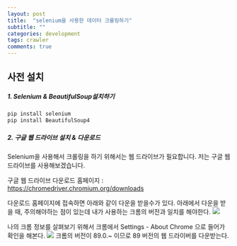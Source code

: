 ```yaml
---
layout: post
title:  "selenium을 사용한 데이터 크롤링하기"
subtitle: ""
categories: development
tags: crawler
comments: true
---
```



## 사전 설치


##### 1. Selenium & BeautifulSoup설치하기
```bash
pip install selenium
pip install BeautifulSoup4
```

##### 2. 구글 웹 드라이브 설치 & 다운로드

Selenium을 사용해서 크롤링을 하기 위해서는 웹 드라이브가 필요합니다.
저는 구글 웹 드라이브를 사용해보겠습니다.

구글 웹 드라이브 다운로드 홈페이지 : <https://chromedriver.chromium.org/downloads>

다운로드 홈페이지에 접속하면 아래와 같이 다운을 받을수가 있다.
아래에서 다운을 받을 때, 주의해야하는 점이 있는데 내가 사용하는 크롬의 버전과 일치를 해야한다.
<img src='{{"/assets/img/post_image/crawling_selenium/chrome_donwload_homepage.png"}}'>

나의 크롬 정보를 살펴보기 위해서 크롬에서 Settings - About Chrome 으로 들어가 확인을 해본다.
<img src='{{"/assets/img/post_image/crawling_selenium/about_chrome.png"}}'>
크롬의 버전이 89.0.~ 이므로 89 버전의 웹 드라이버를 다운받는다.


<!-- 
<img src='{{"/assets/img/post_image/virtualenv-add-jupyter/kernel_add_check.png"}}' width="270" height="300"> -->
